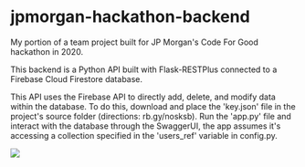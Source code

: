 # jpmorgan-hackathon-backend
My portion of a team project built for JP Morgan's Code For Good hackathon in 2020. 

This backend is a Python API built with Flask-RESTPlus connected to a Firebase Cloud Firestore database.

This API uses the Firebase API to directly add, delete, and modify data within the database. To do this, download and place the 'key.json' file in the project's source folder (directions: rb.gy/nosksb). Run the 'app.py' file and interact with the database through the SwaggerUI, the app assumes it's accessing a collection specified in the 'users_ref' variable in config.py.

<img src="https://i.imgur.com/rcZdMfj.png"> <br>
